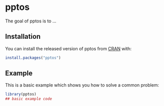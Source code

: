 
# pptos

<!-- badges: start -->
<!-- badges: end -->

The goal of pptos is to ...

## Installation

You can install the released version of pptos from [CRAN](https://CRAN.R-project.org) with:

``` r
install.packages("pptos")
```

## Example

This is a basic example which shows you how to solve a common problem:

``` r
library(pptos)
## basic example code
```

